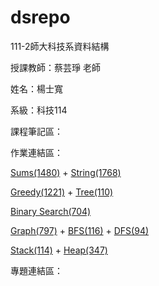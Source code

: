 # dsrepo

111-2師大科技系資料結構

授課教師：蔡芸琤 老師

姓名：楊士寬

系級：科技114

課程筆記區：

作業連結區：
<p><a href="https://youtu.be/a6e3RKH_-EQ" target="_blank">Sums(1480)</a> + <a href="https://youtu.be/8WlwksyAuc8" target="_blank">String(1768)</a></p>
<p><a href="https://youtu.be/F0nXjNr73rc" target="_blank">Greedy(1221)</a> + <a href="https://youtu.be/0nYuMowCBYg" target="_blank">Tree(110)</a></p>
<p><a href="https://youtu.be/NRay_ketYrk" target="_blank">Binary Search(704)</a></p>
<p><a href="https://youtu.be/XldzJby_s28" target="_blank">Graph(797)</a> + <a href="https://youtu.be/6G_MZjh6oJ8" target="_blank">BFS(116)</a> + <a href="https://youtu.be/_W9O7O_m5n0" target="_blank">DFS(94)</a></p>
<p><a href="https://youtu.be/1NqR2R0O8Fo" target="_blank">Stack(114)</a> + <a href="https://youtu.be/IK5lce5yp3M" target="_blank">Heap(347)</a></p>

專題連結區：
